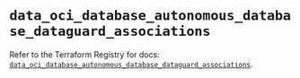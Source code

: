 # `data_oci_database_autonomous_database_dataguard_associations`

Refer to the Terraform Registry for docs: [`data_oci_database_autonomous_database_dataguard_associations`](https://registry.terraform.io/providers/oracle/oci/6.18.0/docs/data-sources/database_autonomous_database_dataguard_associations).
